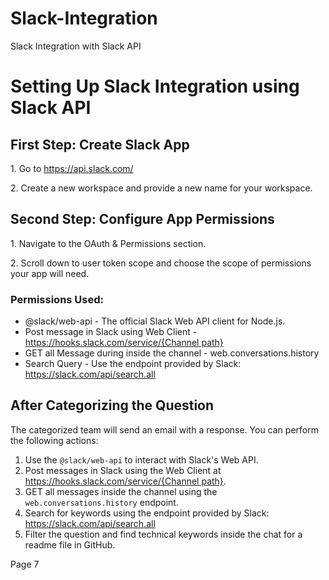 # Slack-Integration
<!DOCTYPE html>
<html lang="en">
<head>
    <meta charset="UTF-8">
    <meta name="viewport" content="width=device-width, initial-scale=1.0">
    Slack Integration with Slack API
</head>
<body>
    <h1>Setting Up Slack Integration using Slack API</h1>
    <h2>First Step: Create Slack App</h2>
    <p>1. Go to <a href="https://api.slack.com/" target="_blank">https://api.slack.com/</a></p>
    <p>2. Create a new workspace and provide a new name for your workspace.</p>
    <h2>Second Step: Configure App Permissions</h2>
    <p>1. Navigate to the OAuth & Permissions section.</p>
    <p>2. Scroll down to user token scope and choose the scope of permissions your app will need.</p>
    <h3>Permissions Used:</h3>
    <ul>
        <li>@slack/web-api - The official Slack Web API client for Node.js.</li>
        <li>Post message in Slack using Web Client - <a href="https://hooks.slack.com/service/{Channel path}" target="_blank">https://hooks.slack.com/service/{Channel path}</a></li>
        <li>GET all Message during inside the channel - web.conversations.history</li>
        <li>Search Query - Use the endpoint provided by Slack: <a href="https://slack.com/api/search.all" target="_blank">https://slack.com/api/search.all</a></li>
    </ul>
    <h2>After Categorizing the Question</h2>
    <p>The categorized team will send an email with a response. You can perform the following actions:</p>
    <ol>
        <li>Use the <code>@slack/web-api</code> to interact with Slack's Web API.</li>
        <li>Post messages in Slack using the Web Client at <a href="https://hooks.slack.com/service/{Channel path}" target="_blank">https://hooks.slack.com/service/{Channel path}</a>.</li>
        <li>GET all messages inside the channel using the <code>web.conversations.history</code> endpoint.</li>
        <li>Search for keywords using the endpoint provided by Slack: <a href="https://slack.com/api/search.all" target="_blank">https://slack.com/api/search.all</a></li>
        <li>Filter the question and find technical keywords inside the chat for a readme file in GitHub.</li>
    </ol>
    <p>Page 7</p>

</body>
</html>
